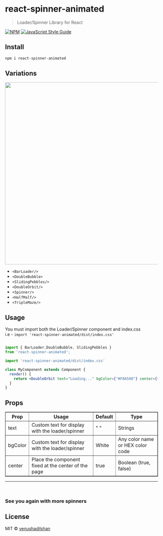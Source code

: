 # react-spinner-animated

> Loader/Spinner Library for React 

[![NPM](https://img.shields.io/npm/v/react-spinner.svg)](https://www.npmjs.com/package/react-spinner) [![JavaScript Style Guide](https://img.shields.io/badge/code_style-standard-brightgreen.svg)](https://standardjs.com)

## Install

```bash
npm i react-spinner-animated
```

## Variations

<p float="left"><img src="https://i.ibb.co/YT6bwzL/2022-03-18-18-36-17.gif" width="600px" >


</p>

 - `<BarLoader/>`
 - `<DoubleBubble>`
 - `<SlidingPebbles/>`
 - `<DoubleOrbit/>`
 - `<Spinner/>`
 - `<HalfMalf/>`
 - `<TripleMaze/>`


## Usage

You must import both the Loader/Spinner component and index.css 
<br>i.e - `import 'react-spinner-animated/dist/index.css'`

```jsx

import { BarLoader,DoubleBubble, SlidingPebbles } 
from 'react-spinner-animated';

import 'react-spinner-animated/dist/index.css'

class MyComponent extends Component {
  render() {
    return <DoubleOrbit text="Loading..." bgColor={"#F0A500"} center={false}/>
  }
}
```

## Props

<table border="1">
<tr>
<th>Prop</th>

<th>Usage</th>
<th>Default</th>
<th>Type</th>
</tr>

<tr>
<td>text </td>
<td> Custom text for display with the loader/spinner</td>
<td> " "</td>
<td> Strings</td>
</tr>

<tr>
<td>bgColor </td>
<td> Custom text for display with the loader/spinner</td>
<td> White</td>
<td> Any color name or HEX color code</td>
</tr>

<tr>
<td>center </td>
<td> Place the component fixed at the center of the page </td>
<td> true</td>
<td> Boolean (true, false)</td>
</tr>


</table>

<hr>

<br>


### See you again with more spinners

## License

MIT © [venushadilshan](https://github.com/venushadilshan)
